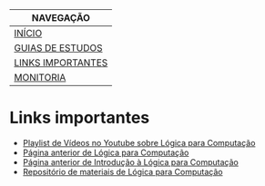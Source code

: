 |  NAVEGAÇÃO 	|
|---	        |
|  [INÍCIO](logicaparacomputacao.github.io/) 	        |
|  [GUIAS DE ESTUDOS](logicaparacomputacao.github.io/guia-de-estudos/) 	        |
|  [LINKS IMPORTANTES](logicaparacomputacao.github.io/links-importantes/)	        |
|   [MONITORIA](logicaparacomputacao.github.io/monitoria/)	        |

# Links importantes
  * [Playlist de Vídeos no Youtube sobre Lógica para Computação](https://www.youtube.com/playlist?list=PLF5ttO8F-IsRGv0ad2ckPPpJALPG5N7jp)
  * [Página anterior de Lógica para Computação](http://www2.dainf.ct.utfpr.edu.br/Members/adolfo/ensino/disciplinas/logica-para-computacao-if61b)
  * [Página anterior de Introdução à Lógica para Computação](http://www2.dainf.ct.utfpr.edu.br/Members/adolfo/ensino/disciplinas/introducao-a-logica-para-computacao-csd20)
  * [Repositório de materiais de Lógica para Computação](https://drive.google.com/drive/folders/1UccpILTFLBZjeGzatpW41q2C0rbYQjiZ?usp=sharing)
